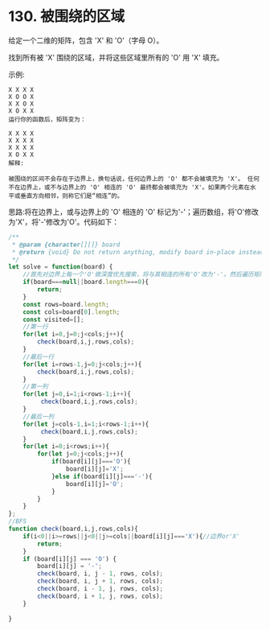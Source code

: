 #  130. 被围绕的区域
给定一个二维的矩阵，包含 'X' 和 'O'（字母 O）。

找到所有被 'X' 围绕的区域，并将这些区域里所有的 'O' 用 'X' 填充。

示例:

    X X X X
    X O O X
    X X O X
    X O X X
    运行你的函数后，矩阵变为：

    X X X X
    X X X X
    X X X X
    X O X X
    解释:

    被围绕的区间不会存在于边界上，换句话说，任何边界上的 'O' 都不会被填充为 'X'。 任何不在边界上，或不与边界上的 'O' 相连的 'O' 最终都会被填充为 'X'。如果两个元素在水平或垂直方向相邻，则称它们是“相连”的。 

思路:将在边界上，或与边界上的 'O' 相连的 'O' 标记为'-'；遍历数组，将'O'修改为'X'，将'-'修改为'O'。代码如下：  
```javascript
/**
 * @param {character[][]} board
 * @return {void} Do not return anything, modify board in-place instead.
 */
let solve = function(board) {
    //首先对边界上每一个'O'做深度优先搜索，将与其相连的所有'O'改为'-'。然后遍历矩阵，将矩阵中所有'O'改为'X',将矩阵中所有'-'变为'O'
    if(board===null||board.length===0){
        return;
    }
    const rows=board.length;
    const cols=board[0].length;
    const visited=[];
    //第一行
    for(let i=0,j=0;j<cols;j++){
        check(board,i,j,rows,cols);
    }
    //最后一行
    for(let i=rows-1,j=0;j<cols;j++){
        check(board,i,j,rows,cols);
    }
    //第一列
    for(let j=0,i=1;i<rows-1;i++){
         check(board,i,j,rows,cols);
    }
    //最后一列
    for(let j=cols-1,i=1;i<rows-1;i++){
         check(board,i,j,rows,cols);
    }
    for(let i=0;i<rows;i++){
        for(let j=0;j<cols;j++){
            if(board[i][j]==='O'){
                board[i][j]='X';
            }else if(board[i][j]==='-'){
                board[i][j]='O';
            }
        }
    }
};
//BFS
function check(board,i,j,rows,cols){
    if(i<0||i>=rows||j<0||j>=cols||board[i][j]==='X'){//边界or'X'
        return;
    }
    if (board[i][j] === 'O') {
        board[i][j] = '-';
        check(board, i, j - 1, rows, cols);
        check(board, i, j + 1, rows, cols);
        check(board, i - 1, j, rows, cols);
        check(board, i + 1, j, rows, cols);
    }
   
}

```